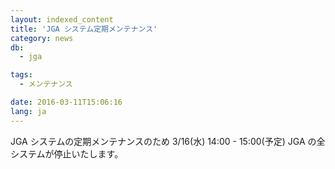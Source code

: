 ```yaml
---
layout: indexed_content
title: 'JGA システム定期メンテナンス'
category: news
db:
  - jga

tags:
  - メンテナンス

date: 2016-03-11T15:06:16
lang: ja
---
```


JGA システムの定期メンテナンスのため 3/16(水) 14:00 - 15:00(予定) JGA の全システムが停止いたします。
